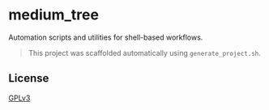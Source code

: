# medium_tree

Automation scripts and utilities for shell-based workflows.

> This project was scaffolded automatically using `generate_project.sh`.

## License

[GPLv3](LICENSE)
